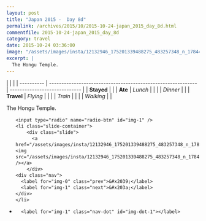 ```yaml
---
layout: post
title: "Japan 2015 -  Day 8d"
permalink: /archives/2015/10/2015-10-24-japan_2015_day_8d.html
commentfile: 2015-10-24-japan_2015_day_8d
category: travel
date: 2015-10-24 03:36:00
image: "/assets/images/insta/12132946_175201339488275_483257348_n_17844942484047535.jpg"
excerpt: |
  The Hongu Temple.
---
```


|            |                                                              |
| ---------- | ------------------------------------------------------------ | ----------------------------- |
| **Stayed** |  |
| **Ate**    | _Lunch_                                                      |          |
|            | _Dinner_                                                     |          |
| **Travel** | _Flying_                                                     |          |
|            | _Train_                                                      |          |
|            | _Walking_                                                    |          |


The Hongu Temple.


<ul class="slides">

    <input type="radio" name="radio-btn" id="img-1" />
    <li class="slide-container">
        <div class="slide">
          <a href="/assets/images/insta/12132946_175201339488275_483257348_n_17844942484047535.jpg"><img src="/assets/images/insta/12132946_175201339488275_483257348_n_17844942484047535.jpg" /></a>
        </div>
    <div class="nav">
      <label for="img-0" class="prev">&#x2039;</label>
      <label for="img-1" class="next">&#x203a;</label>
    </div>
    </li>
			
<li class="nav-dots">

      <label for="img-1" class="nav-dot" id="img-dot-1"></label>

</li>
</ul>        
             

		
